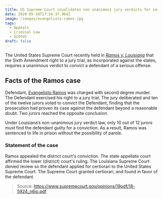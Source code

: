 ```yaml
---
title: US Supreme Court invalidates non unanimous jury verdicts for serious offenses
date: 2020-05-18T17:54:37.964Z
image: /images/evangelisto-ramos.jpg
tags:
  - Appeals
  - Criminal Law
  - SCOTUS
draft: false
---
```

<p>The United States Supreme Court recently held in <em><a rel="noreferrer noopener" href="https://www.supremecourt.gov/opinions/19pdf/18-5924_n6io.pdf" target="_blank">Ramos v. Louisiana</a></em> that the Sixth Amendment right to a jury trial, as incorporated against the states, requires a unanimous verdict to convict a defendant of a serious offense. </p>

<!-- excerpt -->

<h2>Facts of the Ramos case</h2>

<p>Defendant, <a href="https://www.wdsu.com/article/man-arrested-in-killing-of-woman-found-in-central-city-garbage-can/3375531#" target="_blank" rel="noreferrer noopener">Evangelisto Ramos</a> was charged with second degree murder.  The Defendant exercised his right to a jury trial.  The jury deliberated and ten of the twelve jurors voted to convict the Defendant, finding that the prosecution had proven its case against the defendant beyond a reasonable doubt. Two jurors reached the opposite conclusion.</p>

<p>Under Louisiana’s non-unanimous jury verdict law, only 10 out of 12 jurors must find the defendant guilty for a conviction.  As a result, Ramos was sentenced to life in prison without the possibility of parole.</p>

<h3>Statement of the case</h3>

<p>Ramos appealed the district court's conviction. The state appellate court affirmed the lower (district) court's ruling. The Louisiana Supreme Court denied review so the defendant applied for certiorari to the United States Supreme Court.  The Supreme Court granted certiorari, and found in favor of the defendant.  </p>

> Source: https://www.supremecourt.gov/opinions/19pdf/18-5924_n6io.pdf